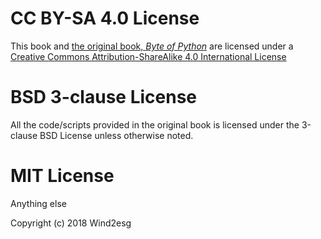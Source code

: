 CC BY-SA 4.0 License
====
This book and [the original book, *Byte of Python*](https://python.swaroopch.com/) are licensed under a [Creative Commons Attribution-ShareAlike 4.0 International License](http://creativecommons.org/licenses/by-sa/4.0)

BSD 3-clause License
====
All the code/scripts provided in the original book is licensed under the 3-clause BSD License unless otherwise noted.

MIT License
====
Anything else

Copyright (c) 2018 Wind2esg
